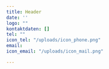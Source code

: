 ```yaml
---
title: Header
date: ''
logo: ""
kontaktdaten: []
tel: ""
icon_tel: "/uploads/icon_phone.png"
email: 
icon_email: "/uploads/icon_mail.png"

---
```

